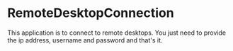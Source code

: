 # RemoteDesktopConnection
This application is to connect to remote desktops. You just need to provide the ip address, username and password and that's it.
